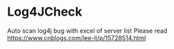 # Log4JCheck
Auto scan log4j bug with excel of server list
Please read https://www.cnblogs.com/lee-li/p/15728514.html
